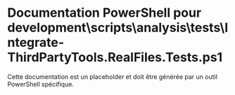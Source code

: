 # Documentation PowerShell pour development\scripts\analysis\tests\Integrate-ThirdPartyTools.RealFiles.Tests.ps1

Cette documentation est un placeholder et doit être générée par un outil PowerShell spécifique.
